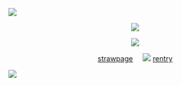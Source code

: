 ![](https://64.media.tumblr.com/4655fe811a628e6725e5b8b0b8ad2c23/686fb8d9a3aaf7f1-00/s1280x1920/4df2a36b4444847845203b24ba8c933cae937cc7.pnj)
<p align="center"
 
 ![](https://komarev.com/ghpvc/?username=twohundredshots&color=121D79&label=)
<p align="center"
 
![](https://64.media.tumblr.com/13140e488667b2a0609ede12a7a1687e/686fb8d9a3aaf7f1-56/s640x960/dd04a7b32fbedf777b0f5f3b4ade9e13bfc69350.gifv)
<p align="center"
 
[strawpage](https://spireofdeciet.straw.page/)‎ ‎ ‎ ‎ ‎ ![](https://64.media.tumblr.com/d7cd07e2e7d71d921c2e930156d117ed/c6e913aea8c8a172-c8/s75x75_c1/61bbc6209d0f5e4beed0c26b2568491756b1bf09.gifv)‎ ‎ ‎ ‎ ‎ ‎ ‎ [rentry](https://rentry.co/twohundredshots)

![](https://64.media.tumblr.com/4655fe811a628e6725e5b8b0b8ad2c23/686fb8d9a3aaf7f1-00/s1280x1920/4df2a36b4444847845203b24ba8c933cae937cc7.pnj) 
